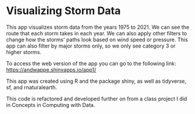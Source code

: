 # Visualizing Storm Data

This app visualizes storm data from the years 1975 to 2021. We can see the route that each storm takes in each year. We can also apply other filters to change how the storms' paths look based on wind speed or pressure. This app can also filter by major storms only, so we only see category 3 or higher storms. 

To access the web version of the app you can go to the following link: https://andwappe.shinyapps.io/app1/

This app was created using R and the package shiny, as well as tidyverse, sf, and rnaturalearth.

This code is refactored and developed further on from a class project I did in Concepts in Computing with Data. 
